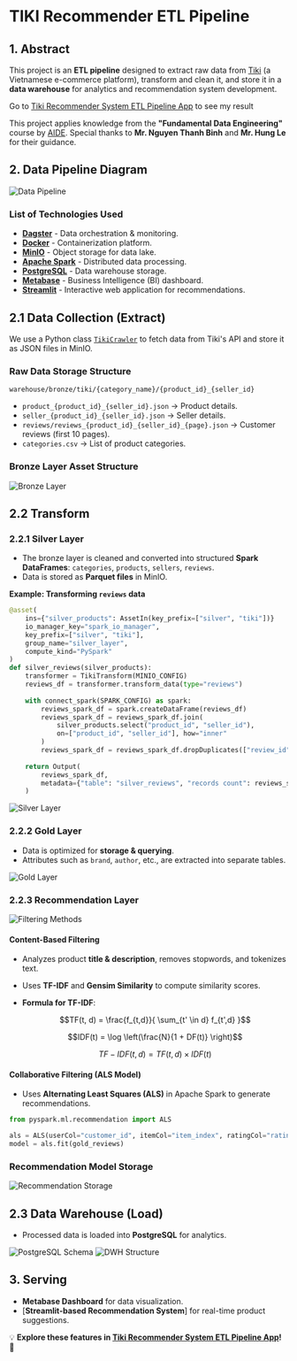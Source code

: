 # TIKI Recommender ETL Pipeline

## 1. Abstract
This project is an **ETL pipeline** designed to extract raw data from [Tiki](https://tiki.vn/) (a Vietnamese e-commerce platform), transform and clean it, and store it in a **data warehouse** for analytics and recommendation system development.

Go to [Tiki Recommender System ETL Pipeline App](https://tiki-recommender-etl-pipeline.streamlit.app/) to see my result

This project applies knowledge from the **"Fundamental Data Engineering"** course by [AIDE](https://aisia.vn/courses). Special thanks to **Mr. Nguyen Thanh Binh** and **Mr. Hung Le** for their guidance.

## 2. Data Pipeline Diagram

![Data Pipeline](assets/dataflow.png)

### List of Technologies Used
- **[Dagster](https://dagster.io/)** - Data orchestration & monitoring.
- **[Docker](https://www.docker.com/)** - Containerization platform.
- **[MinIO](https://min.io/)** - Object storage for data lake.
- **[Apache Spark](https://spark.apache.org/)** - Distributed data processing.
- **[PostgreSQL](https://www.postgresql.org/)** - Data warehouse storage.
- **[Metabase](https://www.metabase.com/)** - Business Intelligence (BI) dashboard.
- **[Streamlit](https://streamlit.io/)** - Interactive web application for recommendations.

## 2.1 Data Collection (Extract)

We use a Python class [`TikiCrawler`](https://github.com/nchn471/tiki-recommender-etl-pipeline/blob/main/etl_pipeline/etl_pipeline/resources/tiki_crawler.py) to fetch data from Tiki's API and store it as JSON files in MinIO.

### Raw Data Storage Structure
```
warehouse/bronze/tiki/{category_name}/{product_id}_{seller_id}
```
- `product_{product_id}_{seller_id}.json` → Product details.
- `seller_{product_id}_{seller_id}.json` → Seller details.
- `reviews/reviews_{product_id}_{seller_id}_{page}.json` → Customer reviews (first 10 pages).
- `categories.csv` → List of product categories.

### Bronze Layer Asset Structure
![Bronze Layer](assets/bronze_layer.png)

## 2.2 Transform
### 2.2.1 Silver Layer
- The bronze layer is cleaned and converted into structured **Spark DataFrames**: `categories`, `products`, `sellers`, `reviews`.
- Data is stored as **Parquet files** in MinIO.

**Example: Transforming `reviews` data**
```python
@asset(
    ins={"silver_products": AssetIn(key_prefix=["silver", "tiki"])}
    io_manager_key="spark_io_manager",
    key_prefix=["silver", "tiki"],
    group_name="silver_layer",
    compute_kind="PySpark"
)
def silver_reviews(silver_products):
    transformer = TikiTransform(MINIO_CONFIG)
    reviews_df = transformer.transform_data(type="reviews")
    
    with connect_spark(SPARK_CONFIG) as spark:
        reviews_spark_df = spark.createDataFrame(reviews_df)
        reviews_spark_df = reviews_spark_df.join(
            silver_products.select("product_id", "seller_id"),
            on=["product_id", "seller_id"], how="inner"
        )
        reviews_spark_df = reviews_spark_df.dropDuplicates(["review_id"])
    
    return Output(
        reviews_spark_df,
        metadata={"table": "silver_reviews", "records count": reviews_spark_df.count()},
    )
```
![Silver Layer](assets/silver_layer.png)

### 2.2.2 Gold Layer
- Data is optimized for **storage & querying**.
- Attributes such as `brand`, `author`, etc., are extracted into separate tables.

![Gold Layer](assets/gold_layer.png)

### 2.2.3 Recommendation Layer
![Filtering Methods](assets/filtering.png)

#### **Content-Based Filtering**
- Analyzes product **title & description**, removes stopwords, and tokenizes text.
- Uses **TF-IDF** and **Gensim Similarity** to compute similarity scores.
- **Formula for TF-IDF**:
  
  $$TF(t, d) = \frac{f_{t,d}}{ \sum_{t' \in d} f_{t',d} }$$
  
  $$IDF(t) = \log \left(\frac{N}{1 + DF(t)} \right)$$
  
  $$TF-IDF(t, d) = TF(t, d) \times IDF(t)$$

#### **Collaborative Filtering (ALS Model)**
- Uses **Alternating Least Squares (ALS)** in Apache Spark to generate recommendations.

```python
from pyspark.ml.recommendation import ALS

als = ALS(userCol="customer_id", itemCol="item_index", ratingCol="rating", coldStartStrategy="drop")
model = als.fit(gold_reviews)
```

### **Recommendation Model Storage**
![Recommendation Storage](assets/recommendation_minio.png)

## 2.3 Data Warehouse (Load)
- Processed data is loaded into **PostgreSQL** for analytics.

![PostgreSQL Schema](assets/schema.png)
![DWH Structure](assets/dwh_layer.png)

## 3. Serving
- **Metabase Dashboard** for data visualization.
- [**Streamlit-based Recommendation System**] for real-time product suggestions.

💡 **Explore these features in [Tiki Recommender System ETL Pipeline App]((https://tiki-recommender-etl-pipeline.streamlit.app))!** 🚀

